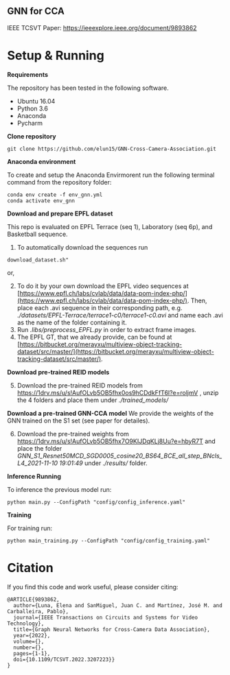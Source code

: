 

## GNN for CCA

IEEE TCSVT Paper:  https://ieeexplore.ieee.org/document/9893862


# Setup & Running
**Requirements**

The repository has been tested in the following software.
* Ubuntu 16.04
* Python 3.6
* Anaconda
* Pycharm

**Clone repository**

```
git clone https://github.com/elun15/GNN-Cross-Camera-Association.git
```

**Anaconda environment**

To create and setup the Anaconda Envirmorent run the following terminal command from the repository folder:
```
conda env create -f env_gnn.yml
conda activate env_gnn
```


**Download and prepare EPFL dataset**

This repo is evaluated on EPFL Terrace (seq 1), Laboratory (seq 6p), and Basketball sequence.

 1. To automatically download the sequences run
```
download_dataset.sh"
```
or,


 2. To do it by your own download the EPFL video sequences at  [https://www.epfl.ch/labs/cvlab/data/data-pom-index-php/](https://www.epfl.ch/labs/cvlab/data/data-pom-index-php/). Then, place each .avi sequence in their corresponding path, e.g. *./datasets/EPFL-Terrace/terrace1-c0/terrace1-c0.avi* and name each .avi as the name of the folder containing it.
 3. Run *.libs/preprocess_EPFL.py* in order to extract frame images. 
 4. The EPFL GT, that we already provide,  can be found at [https://bitbucket.org/merayxu/multiview-object-tracking-dataset/src/master/](https://bitbucket.org/merayxu/multiview-object-tracking-dataset/src/master/). 


**Download pre-trained REID models**

 5. Download the pre-trained REID models from https://1drv.ms/u/s!AufOLvb5OB5fhx0os9hCDdkFfT6l?e=roljmV  , unzip the 4 folders and place them under *./trained_models/*

**Download  a pre-trained GNN-CCA model**
We provide the weights of the GNN trained on the S1 set (see paper for detailes).
 

 6.  Download the pre-trained weights from https://1drv.ms/u/s!AufOLvb5OB5fhx7O9KIJDqKLj8Uu?e=hbyR7T and place the folder *GNN_S1_Resnet50MCD_SGD0005_cosine20_BS64_BCE_all_step_BNcls_L4_2021-11-10 19:01:49* under *./results/* folder.

**Inference Running**

To inference the previous model run:
```
python main.py --ConfigPath "config/config_inference.yaml"
```

**Training**

For training run:
```
python main_training.py --ConfigPath "config/config_training.yaml"
```



# Citation

If you find this code and work useful, please consider citing:
```
@ARTICLE{9893862,
  author={Luna, Elena and SanMiguel, Juan C. and Martínez, José M. and Carballeira, Pablo},
  journal={IEEE Transactions on Circuits and Systems for Video Technology}, 
  title={Graph Neural Networks for Cross-Camera Data Association}, 
  year={2022},
  volume={},
  number={},
  pages={1-1},
  doi={10.1109/TCSVT.2022.3207223}}
}
```




